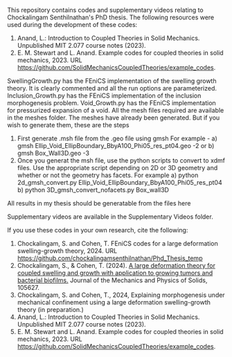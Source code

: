 This repository contains codes and supplementary videos relating to Chockalingam Senthilnathan's PhD thesis. The following resources were used during the development of these codes:

1. Anand, L.: Introduction to Coupled Theories in Solid Mechanics. Unpublished MIT 2.077 course notes (2023).
2. E. M. Stewart and L. Anand. Example codes for coupled theories in solid mechanics, 2023. URL https://github.com/SolidMechanicsCoupledTheories/example_codes.

SwellingGrowth.py has the FEniCS implementation of the swelling growth theory. It is clearly commented and all the run options are parameterized.
Inclusion_Growth.py has the FEniCS implementation of the inclusion morphogenesis problem.
Void_Growth.py has the FEniCS implementation for pressurized expansion of a void.
All the mesh files required are available in the meshes folder. The meshes have already been generated. 
But if you wish to generate them, these are the steps
1. First generate .msh file from the .geo file using gmsh For example - 
a) gmsh Ellip_Void_EllipBoundary_BbyA100_Phi05_res_pt04.geo -2
or b) gmsh Box_Wall3D.geo -3
2. Once you generat the msh file, use the python scripts to convert to xdmf files. Use the appropriate script depending on 2D or 3D geometry and whether or not the geometry has facets. For example
a) python 2d_gmsh_convert.py Ellip_Void_EllipBoundary_BbyA100_Phi05_res_pt04
b) python 3D_gmsh_convert_nofacets.py  Box_wall3D

All results in my thesis should be generatable from the files here

Supplementary videos are available in the Supplementary Videos folder.

If you use these codes in your own research, cite the following:

1. Chockalingam, S. and Cohen, T. FEniCS codes for a large deformation swelling-growth theory, 2024. URL https://github.com/chockalingamsenthilnathan/Phd_Thesis_temp 
2. Chockalingam, S., & Cohen, T. (2024). [A large deformation theory for coupled swelling and growth with application to growing tumors and bacterial biofilms.](https://www.sciencedirect.com/science/article/pii/S0022509624000930) Journal of the Mechanics and Physics of Solids, 105627.
3. Chockalingam, S. and Cohen, T., 2024, Explaining morphogenesis under mechanical confinement using a large deformation swelling-growth theory (in preparation.) 
4. Anand, L.: Introduction to Coupled Theories in Solid Mechanics. Unpublished MIT 2.077 course notes (2023).
5. E. M. Stewart and L. Anand. Example codes for coupled theories in solid mechanics, 2023. URL https://github.com/SolidMechanicsCoupledTheories/example_codes.
